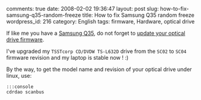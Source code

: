 comments: true
date: 2008-02-02 19:36:47
layout: post
slug: how-to-fix-samsung-q35-random-freeze
title: How to fix Samsung Q35 random freeze
wordpress_id: 216
category: English
tags: firmware, Hardware, optical drive

If like me you have a [Samsung Q35](http://kevin.deldycke.com/2006/10/samsung-q35-xic-5500-tiny-review-of-a-strong-compact-laptop/), do not forget to [update your optical drive firmware](https://bugs.launchpad.net/linux/+bug/75295/comments/97).

I've upgraded my `TSSTcorp CD/DVDW TS-L632D` drive from the `SC02` to `SC04` firmware revision and my laptop is stable now ! :)

By the way, to get the model name and revision of your optical drive under linux, use:


    :::console
    cdrdao scanbus

